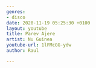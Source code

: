 ```yaml
---
genres:
- disco
date: 2020-11-19 05:25:30 +0100
layout: youtube
title: Parev Ajere
artist: Nu Guinea
youtube-url: 1lFMcGG-ydw
author: Raul

---
```

